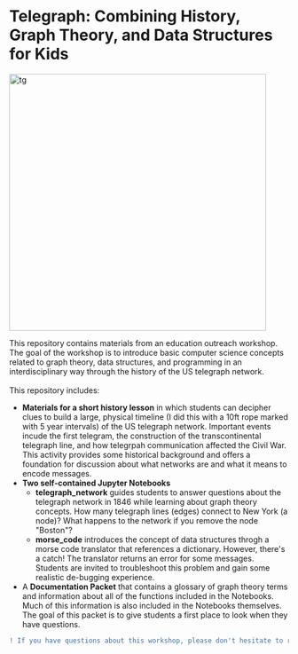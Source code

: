# Telegraph: Combining History, Graph Theory, and Data Structures for Kids

<img width="463" alt="tg" src="https://user-images.githubusercontent.com/73317763/148261179-6f0ea8e1-d4b2-4f5f-b04c-28fce8fa37a8.png"> 

This repository contains materials from an education outreach workshop.
The goal of the workshop is to introduce basic computer science concepts related to graph theory, data structures, and programming in an interdisciplinary way through the history of the US telegraph network. 
\
\
This repository includes:
- **Materials for a short history lesson** in which students can decipher clues to build a large, physical timeline (I did this with a 10ft rope marked with 5 year intervals) of the US telegraph network. Important events incude the first telegram, the construction of the transcontinental telegraph line, and how telegrpah communication affected the Civil War. This activity provides some historical background and offers a foundation for discussion about what networks are and what it means to encode messages.
- **Two self-contained Jupyter Notebooks**
   - **telegraph_network** guides students to answer questions about the telegraph network in 1846 while learning about graph theory concepts. How many telegraph lines (edges) connect to New York (a node)? What happens to the network if you remove the node "Boston"?
   - **morse_code** introduces the concept of data structures throgh a morse code translator that references a dictionary. However, there's a catch! The translator returns an error for some messages. Students are invited to troubleshoot this problem and gain some realistic de-bugging experience. 
- A **Documentation Packet** that contains a glossary of graph theory terms and information about all of the functions included in the Notebooks. Much of this information is also included in the Notebooks themselves. The goal of this packet is to give students a first place to look when they have questions. 

```diff
! If you have questions about this workshop, please don't hesitate to reach out to me at terranmott@mines.edu
```
